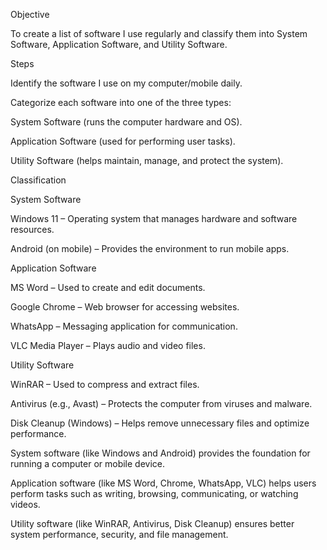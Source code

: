 Objective

To create a list of software I use regularly and classify them into System Software, Application Software, and Utility Software.

Steps

Identify the software I use on my computer/mobile daily.

Categorize each software into one of the three types:

System Software (runs the computer hardware and OS).

Application Software (used for performing user tasks).

Utility Software (helps maintain, manage, and protect the system).

Classification

System Software

Windows 11 – Operating system that manages hardware and software resources.

Android (on mobile) – Provides the environment to run mobile apps.

Application Software

MS Word – Used to create and edit documents.

Google Chrome – Web browser for accessing websites.

WhatsApp – Messaging application for communication.

VLC Media Player – Plays audio and video files.

Utility Software

WinRAR – Used to compress and extract files.

Antivirus (e.g., Avast) – Protects the computer from viruses and malware.

Disk Cleanup (Windows) – Helps remove unnecessary files and optimize performance.




System software (like Windows and Android) provides the foundation for running a computer or mobile device.

Application software (like MS Word, Chrome, WhatsApp, VLC) helps users perform tasks such as writing, browsing, communicating, or watching videos.

Utility software (like WinRAR, Antivirus, Disk Cleanup) ensures better system performance, security, and file management.